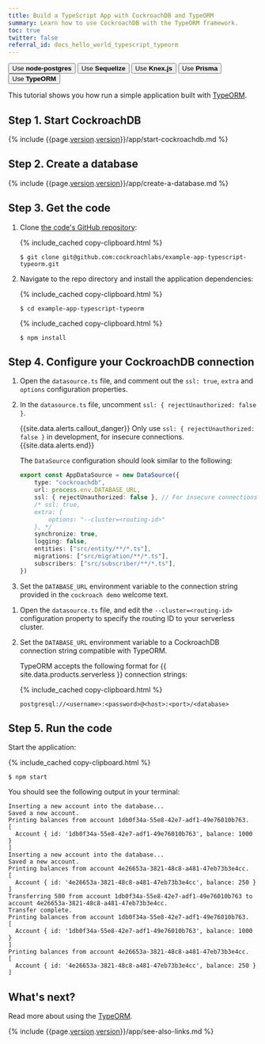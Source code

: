 ```yaml
---
title: Build a TypeScript App with CockroachDB and TypeORM
summary: Learn how to use CockroachDB with the TypeORM framework.
toc: true
twitter: false
referral_id: docs_hello_world_typescript_typeorm
---
```


<div class="filters filters-big clearfix">
    <a href="build-a-nodejs-app-with-cockroachdb.html"><button class="filter-button">Use <strong>node-postgres</strong></button></a>
    <a href="build-a-nodejs-app-with-cockroachdb-sequelize.html"><button class="filter-button">Use <strong>Sequelize</strong></button></a>
    <a href="build-a-nodejs-app-with-cockroachdb-knexjs.html"><button class="filter-button">Use <strong>Knex.js</strong></button></a>
    <a href="build-a-nodejs-app-with-cockroachdb-prisma.html"><button class="filter-button">Use <strong>Prisma</strong></button></a>
    <a href="build-a-typescript-app-with-cockroachdb.html"><button class="filter-button current">Use <strong>TypeORM</strong></button></a>
</div>

This tutorial shows you how run a simple application built with [TypeORM](https://typeorm.io/#/).

## Step 1. Start CockroachDB

{% include {{page.[version](cluster-settings.html#setting-version).[version](cluster-settings.html#setting-version)}}/app/start-cockroachdb.md %}

## Step 2. Create a database

{% include {{page.[version](cluster-settings.html#setting-version).[version](cluster-settings.html#setting-version)}}/app/create-a-database.md %}

## Step 3. Get the code

1. Clone [the code's GitHub repository](https://github.com/cockroachlabs/example-app-typescript-typeorm):

    {% include_cached copy-clipboard.html %}
    ~~~ shell
    $ git clone git@github.com:cockroachlabs/example-app-typescript-typeorm.git
    ~~~

1. Navigate to the repo directory and install the application dependencies:

    {% include_cached copy-clipboard.html %}
    ~~~ shell
    $ cd example-app-typescript-typeorm
    ~~~

    {% include_cached copy-clipboard.html %}
    ~~~ shell
    $ npm install
    ~~~

## Step 4. Configure your CockroachDB connection

<section class="filter-content" markdown="1" data-scope="local">

1. Open the `datasource.ts` file, and comment out the `ssl: true`, `extra` and `options` configuration properties.

1. In the `datasource.ts` file, uncomment `ssl: { rejectUnauthorized: false }`.

    {{site.data.alerts.callout_danger}}
    Only use `ssl: { rejectUnauthorized: false }` in development, for insecure connections.
    {{site.data.alerts.end}}

    The `DataSource` configuration should look similar to the following:

    ~~~ ts
    export const AppDataSource = new DataSource({
        type: "cockroachdb",
        url: process.env.DATABASE_URL,
        ssl: { rejectUnauthorized: false }, // For insecure connections only
        /* ssl: true,
        extra: {
            options: "--cluster=<routing-id>"
        }, */
        synchronize: true,
        logging: false,
        entities: ["src/entity/**/*.ts"],
        migrations: ["src/migration/**/*.ts"],
        subscribers: ["src/subscriber/**/*.ts"],
    })
    ~~~

1. Set the `DATABASE_URL` environment variable to the connection string provided in the `cockroach demo` welcome text.

</section>

<section class="filter-content" markdown="1" data-scope="cockroachcloud">

1. Open the `datasource.ts` file, and edit the `--cluster=<routing-id>` configuration property to specify the routing ID to your serverless cluster.

1. Set the `DATABASE_URL` environment variable to a CockroachDB connection string compatible with TypeORM.

    TypeORM accepts the following format for {{ site.data.products.serverless }} connection strings:

    {% include_cached copy-clipboard.html %}
    ~~~
    postgresql://<username>:<password>@<host>:<port>/<database>
    ~~~

</section>

## Step 5. Run the code

Start the application:

{% include_cached copy-clipboard.html %}
~~~ shell
$ npm start
~~~

You should see the following output in your terminal:

~~~
Inserting a new account into the database...
Saved a new account.
Printing balances from account 1db0f34a-55e8-42e7-adf1-49e76010b763.
[
  Account { id: '1db0f34a-55e8-42e7-adf1-49e76010b763', balance: 1000 }
]
Inserting a new account into the database...
Saved a new account.
Printing balances from account 4e26653a-3821-48c8-a481-47eb73b3e4cc.
[
  Account { id: '4e26653a-3821-48c8-a481-47eb73b3e4cc', balance: 250 }
]
Transferring 500 from account 1db0f34a-55e8-42e7-adf1-49e76010b763 to account 4e26653a-3821-48c8-a481-47eb73b3e4cc.
Transfer complete.
Printing balances from account 1db0f34a-55e8-42e7-adf1-49e76010b763.
[
  Account { id: '1db0f34a-55e8-42e7-adf1-49e76010b763', balance: 1000 }
]
Printing balances from account 4e26653a-3821-48c8-a481-47eb73b3e4cc.
[
  Account { id: '4e26653a-3821-48c8-a481-47eb73b3e4cc', balance: 250 }
]
~~~

## What's next?

Read more about using the [TypeORM](https://typeorm.io/#/).

{% include {{page.[version](cluster-settings.html#setting-version).[version](cluster-settings.html#setting-version)}}/app/see-also-links.md %}
